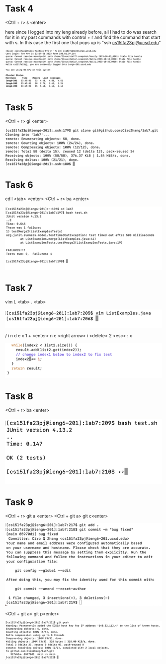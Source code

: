 # Task 4

<Ctrl + r> s \<enter>

here since I logged into my ieng already before, all I had to do was search for it in my past commands with control + r and find the command that start with s. In this case the first one that pops up is "ssh cs15lfa23pj@ucsd.edu"

![Image](task4.png)

# Task 5

<Ctrl + r> gi \<enter>

![Image](task5.png)

# Task 6

cd l \<tab> \<enter> 
<Ctrl + r> ba \<enter>

![Image](task6.png)

# Task 7

vim L \<tab> . \<tab> 

![Image](task7.1.png)

/ i n d e x 1 + \<enter> n e \<right arrow>  i \<delete> 2 \<esc> : x

![Image](task7.2.png)

# Task 8

<Ctrl + r> ba \<enter>

![Image](task8.png)

# Task 9

<Ctrl + r> git a \<enter>
<Ctrl + git a> git c\<enter>

![Image](task9.1.png)

<Ctrl + git a> git p\<enter>

![Image](task9.2.png)
